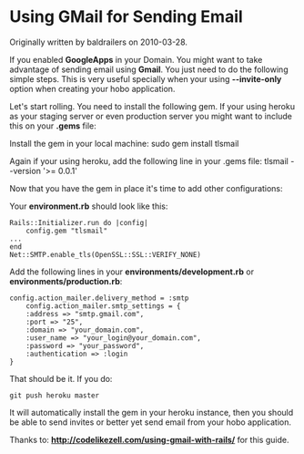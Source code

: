 # Using GMail for Sending Email

Originally written by baldrailers on 2010-03-28.

If you enabled **GoogleApps** in your Domain. You might want to take advantage of sending email using **Gmail**. You just need to do the following simple steps. This is very useful specially when your using **--invite-only** option when creating your hobo application.

Let's start rolling. You need to install the following gem. If your using heroku as your staging server or even production server you might want to include this on your **.gems** file:

Install the gem in your local machine: 
    sudo gem install tlsmail

Again if your using heroku, add the following line in your .gems file:
    tlsmail --version '>= 0.0.1' 


Now that you have the gem in place it's time to add other configurations:

Your **environment.rb** should look like this:

    Rails::Initializer.run do |config|
        config.gem "tlsmail"
    ...
    end
    Net::SMTP.enable_tls(OpenSSL::SSL::VERIFY_NONE)


Add the following lines in your **environments/development.rb** or **environments/production.rb**:

    config.action_mailer.delivery_method = :smtp
        config.action_mailer.smtp_settings = {
        :address => "smtp.gmail.com",
        :port => "25",
        :domain => "your_domain.com",
        :user_name => "your_login@your_domain.com",
        :password => "your_password",
        :authentication => :login
    }



That should be it. If you do:

    git push heroku master 


It will automatically install the gem in your heroku instance, then you should be able to send invites or better yet send email from your hobo application.

Thanks to: **http://codelikezell.com/using-gmail-with-rails/** for this guide.

